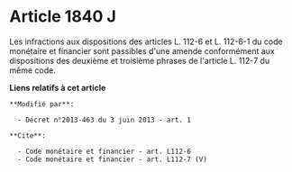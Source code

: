 # Article 1840 J

Les infractions aux dispositions des articles L. 112-6 et L. 112-6-1 du code monétaire et financier sont passibles d'une
amende conformément aux dispositions des deuxième et troisième phrases de l'article L. 112-7 du même code.

**Liens relatifs à cet article**

	**Modifié par**:

	  - Décret n°2013-463 du 3 juin 2013 - art. 1

	**Cite**:

	  - Code monétaire et financier - art. L112-6
	  - Code monétaire et financier - art. L112-7 (V)
